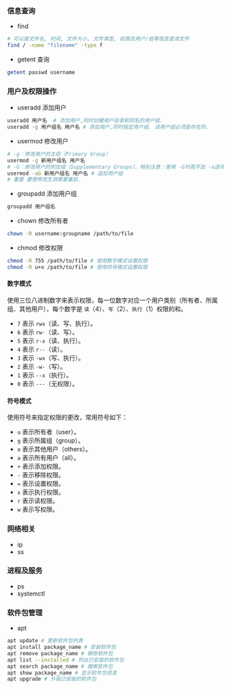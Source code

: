 ### 信息查询
- find
```bash
# 可以按文件名, 时间, 文件大小, 文件类型, 权限及用户/组等信息查询文件
find / -name "filename" -type f
```

- getent 查询
```bash
getent passwd username
```

### 用户及权限操作
- useradd 添加用户
```bash
useradd 用户名  # 添加用户,同时创建用户目录和同名的用户组.
useradd -g 用户组名 用户名 # 添加用户,同时指定用户组. 该用户组必须是存在的.
```

- usermod 修改用户
```bash
# -g：修改用户的主组​（Primary Group）
usermod -g 新用户组名 用户名
# -G：修改用户的附加组​（Supplementary Groups）。​特别注意：使用 -G时若不加 -a选项，会覆盖用户原有的所有附加组。若要追加一个新组而不影响原有组，必须结合 -aG使用
usermod -aG 新用户组名 用户名 # 追加用户组
# 重要 要使修改生效需要重启.
```

- groupadd 添加用户组
```bash
groupadd 用户组名
```

- chown 修改所有者
```bash
chown -R username:groupname /path/to/file
```

- chmod 修改权限
```bash
chmod -R 755 /path/to/file # 使用数字模式设置权限
chmod -R u+x /path/to/file # 使用符号模式设置权限
```

#### 数字模式
使用三位八进制数字来表示权限，每一位数字对应一个用户类别（所有者、所属组、其他用户），每个数字是 `读`（4）、`写`（2）、`执行`（1）权限的和。
- `7` 表示 `rwx`（读、写、执行）。
- `6` 表示 `rw-`（读、写）。
- `5` 表示 `r-x`（读、执行）。
- `4` 表示 `r--`（读）。
- `3` 表示 `-wx`（写、执行）。
- `2` 表示 `-w-`（写）。
- `1` 表示 `--x`（执行）。
- `0` 表示 `---`（无权限）。
#### 符号模式
使用符号来指定权限的更改，常用符号如下：
- `u` 表示所有者（user）。
- `g` 表示所属组（group）。
- `o` 表示其他用户（others）。
- `a` 表示所有用户（all）。
- `+` 表示添加权限。
- `-` 表示移除权限。
- `=` 表示设置权限。
- `x` 表示执行权限。
- `r` 表示读权限。
- `w` 表示写权限。

### 网络相关
- ip 
- ss

### 进程及服务
- ps
- systemctl

### 软件包管理
- apt
``` bash
apt update # 更新软件包列表
apt install package_name # 安装软件包
apt remove package_name # 移除软件包
apt list --installed # 列出已安装的软件包
apt search package_name # 搜索软件包
apt show package_name # 显示软件包信息
apt upgrade # 升级已安装的软件包
```